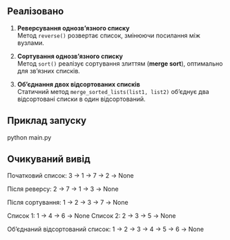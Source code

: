 ## Реалізовано

1. **Реверсування однозв’язного списку**  
   Метод `reverse()` розвертає список, змінюючи посилання між вузлами.

2. **Сортування однозв’язного списку**  
   Метод `sort()` реалізує сортування злиттям (**merge sort**), оптимально для зв’язних списків.

3. **Об’єднання двох відсортованих списків**  
   Статичний метод `merge_sorted_lists(list1, list2)` об’єднує два відсортовані списки в один відсортований.


## Приклад запуску
python main.py

## Очикуваний вивід

Початковий список:
3 -> 1 -> 7 -> 2 -> None

Після реверсу:
2 -> 7 -> 1 -> 3 -> None

Після сортування:
1 -> 2 -> 3 -> 7 -> None

Список 1:
1 -> 4 -> 6 -> None
Список 2:
2 -> 3 -> 5 -> None

Об’єднаний відсортований список:
1 -> 2 -> 3 -> 4 -> 5 -> 6 -> None
